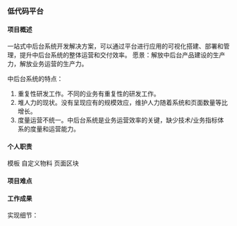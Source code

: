 ### 低代码平台
#### 项目概述
一站式中后台系统开发解决方案，可以通过平台进行应用的可视化搭建、部署和管理，提升中后台系统的整体运营和交付效率。
愿景：解放中后台产品建设的生产力，解放业务运营的生产力。

中后台系统的特点：
1. 重复性研发工作。不同的业务有重复性的研发工作。
2. 堆人力的现状。没有呈现应有的规模效应，维护人力随着系统和页面数量等比增长。
3. 度量运营不统一。中后台系统是业务运营效率的关键，缺少技术/业务指标体系的度量和运营能力。

#### 个人职责

模板
自定义物料
页面区块
#### 项目难点


#### 工作成果


实现细节：
